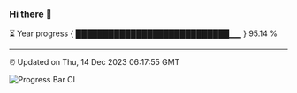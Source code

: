 ### Hi there 👋

⏳ Year progress { ████████████████████████████▁▁ } 95.14 %

---

⏰ Updated on Thu, 14 Dec 2023 06:17:55 GMT

![Progress Bar CI](https://github.com/liununu/liununu/workflows/Progress%20Bar%20CI/badge.svg)
